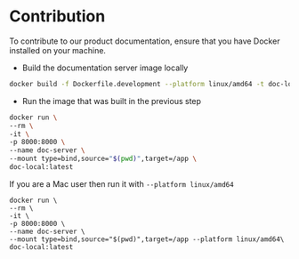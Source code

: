 # Contribution

To contribute to our product documentation, ensure that you have Docker installed on your machine. 

- Build the documentation server image locally 

```bash
docker build -f Dockerfile.development --platform linux/amd64 -t doc-local .
```

- Run the image that was built in the previous step

```bash
docker run \
--rm \
-it \
-p 8000:8000 \
--name doc-server \
--mount type=bind,source="$(pwd)",target=/app \
doc-local:latest
``` 
If you are a Mac user then run it with `--platform linux/amd64` 

```
docker run \
--rm \
-it \
-p 8000:8000 \
--name doc-server \
--mount type=bind,source="$(pwd)",target=/app --platform linux/amd64\
doc-local:latest
```
